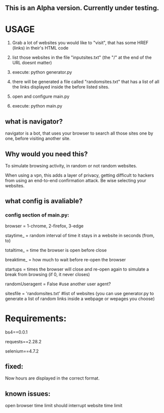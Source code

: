 ## This is an Alpha version. Currently under testing.

# USAGE

1) Grab a lot of websites you would like to "visit", that has some HREF (links) in their's HTML code

2) list those websites in the file "inputsites.txt" (the "/" at the end of the URL doesnt matter)

3) execute: python generator.py

4) there will be generated a file called "randomsites.txt" that has a list of all the links displayed inside the before listed sites.

5) open and configure main.py

6) execute: python main.py

## what is navigator?
navigator is a bot, that uses your browser to search all those sites one by one, before visiting another site.

## Why would you need this?

To simulate browsing activity, in random or not random websites.

When using a vpn, this adds a layer of privacy, getting difficult to hackers from using an end-to-end confirmation attack. Be wise selecting your websites.

## what config is avaliable?

### config section of main.py:

browser = 1-chrome, 2-firefox, 3-edge

staytime_ = random interval of time it stays in a website in seconds (from, to) 

totaltime_ = time the browser is open before close

breaktime_ = how much to wait before re-open the browser

startups = times the browser will close and re-open again to simulate a break from browsing (if 0, it never closes)

randomUseragent = False #use another user agent?

sitesfile = 'randomsites.txt' #list of websites (you can use generator.py to generate a list of random links inside a webpage or wepages you choose)


# Requirements: 

bs4==0.0.1

requests==2.28.2

selenium==4.7.2


## fixed: 

Now hours are displayed in the correct format.

## known issues: 

open browser time limit should interrupt website time limit 
